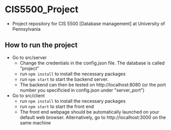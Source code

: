 # CIS5500_Project

- Project repository for CIS 5500 [Database management] at University of Pennsylvania

## How to run the project
- Go to src/server
    - Change the credentials in the config.json file. The database is called "project"
    - run `npm install` to install the necessary packages
    - run `npm start` to start the backend server. 
    - The backend can then be tested on http://localhost:8080 (or the port number you specificied in config.json under "server_port")
- Go to src/client
    - run `npm install` to install the necessary packages
    - run `npm start` to start the front end
    - The front end webpage should be automatically launched on your default web browser. Alternatively, go to http://localhost:3000 on the same machine

